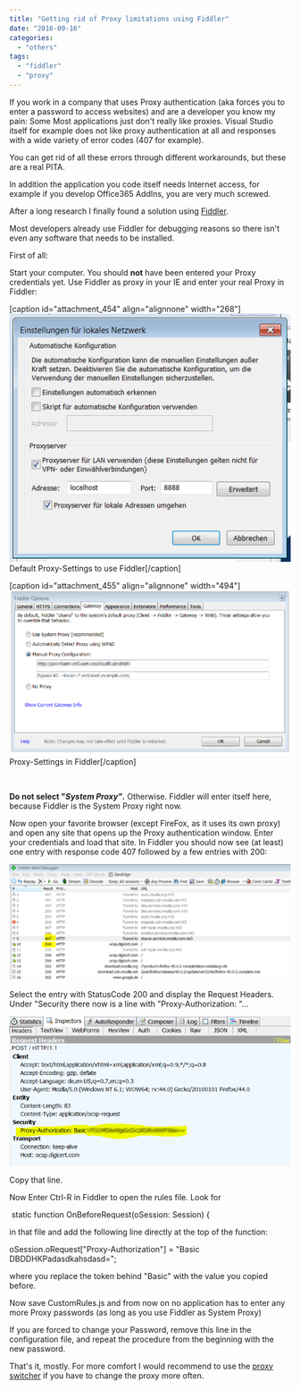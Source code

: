 ```yaml
---
title: "Getting rid of Proxy limitations using Fiddler"
date: "2016-09-16"
categories: 
  - "others"
tags: 
  - "fiddler"
  - "proxy"
---
```


If you work in a company that uses Proxy authentication (aka forces you to enter a password to access websites) and are a developer you know my pain: Some Most applications just don't really like proxies. Visual Studio itself for example does not like proxy authentication at all and responses with a wide variety of error codes (407 for example).

You can get rid of all these errors through different workarounds, but these are a real PITA.

In addition the application you code itself needs Internet access, for example if you develop Office365 AddIns, you are very much screwed.

After a long research I finally found a solution using [Fiddler](http://www.telerik.com/fiddler).

Most developers already use Fiddler for debugging reasons so there isn't even any software that needs to be installed.

First of all:

Start your computer. You should **not** have been entered your Proxy credentials yet. Use Fiddler as proxy in your IE and enter your real Proxy in Fiddler:

\[caption id="attachment\_454" align="alignnone" width="268"\][![proxyie](images/proxyIE.png)](http://dotnet.work/wp-content/uploads/2016/09/proxyIE.png) Default Proxy-Settings to use Fiddler\[/caption\]

\[caption id="attachment\_455" align="alignnone" width="494"\][![fiddlerproxy](images/fiddlerproxy.png)](http://dotnet.work/wp-content/uploads/2016/09/fiddlerproxy.png) Proxy-Settings in Fiddler\[/caption\]

 

**Do not select "_System Proxy"_.** Otherwise. Fiddler will enter itself here, because Fiddler is the System Proxy right now.

Now open your favorite browser (except FireFox, as it uses its own proxy) and open any site that opens up the Proxy authentication window. Enter your credentials and load that site. In Fiddler you should now see (at least) one entry with response code 407 followed by a few entries with 200:

[![fiddler1](images/fiddler1.png)](http://dotnet.work/wp-content/uploads/2016/09/fiddler1.png)

Select the entry with StatusCode 200 and display the Request Headers. Under "Security there now is a line with "Proxy-Authorization: "...

[![fiddler2](images/fiddler2.png)](http://dotnet.work/wp-content/uploads/2016/09/fiddler2.png)

Copy that line.

Now Enter Ctrl-R in Fiddler to open the rules file. Look for

 static function OnBeforeRequest(oSession: Session) {

in that file and add the following line directly at the top of the function:

oSession.oRequest\["Proxy-Authorization"\] = "Basic DBDDHKPadasdkahsdasd=";

where you replace the token behind "Basic" with the value you copied before.

Now save CustomRules.js and from now on no application has to enter any more Proxy passwords (as long as you use Fiddler as System Proxy)

If you are forced to change your Password, remove this line in the configuration file, and repeat the procedure from the beginning with the new password.

That's it, mostly. For more comfort I would recommend to use the [proxy switcher](http://proxyswitcher.net/) if you have to change the proxy more often.
